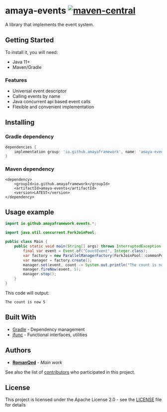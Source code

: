# amaya-events [![maven-central](https://img.shields.io/maven-central/v/io.github.amayaframework/amaya-events?color=blue)](https://repo1.maven.org/maven2/io/github/amayaframework/amaya-events/)

A library that implements the event system.

## Getting Started

To install it, you will need:

* Java 11+
* Maven/Gradle

### Features

* Universal event descriptor
* Calling events by name
* Java concurrent api based event calls
* Flexible and convenient implementation

## Installing

### Gradle dependency

```Groovy
dependencies {
    implementation group: 'io.github.amayaframework', name: 'amaya-events', version: 'LATEST'
}
```

### Maven dependency

```
<dependency>
    <groupId>io.github.amayaframework</groupId>
    <artifactId>amaya-events</artifactId>
    <version>LATEST</version>
</dependency>
```

## Usage example

```Java
import io.github.amayaframework.events.*;

import java.util.concurrent.ForkJoinPool;

public class Main {
    public static void main(String[] args) throws InterruptedException {
        final var event = Event.of("CountEvent", Integer.class);
        var factory = new ParallelManagerFactory(ForkJoinPool::commonPool);
        var manager = factory.create();
        manager.set(event, count -> System.out.println("The count is now " + count));
        manager.fireNow(event, 5);
        manager.stop();
    }
}
```

This code will output:

```
The count is now 5
```

## Built With

* [Gradle](https://gradle.org) - Dependency management
* [jfunc](https://github.com/RomanQed/jfunc) - Functional interfaces, utilities

## Authors

* **[RomanQed](https://github.com/RomanQed)** - *Main work*

See also the list of [contributors](https://github.com/AmayaFramework/amaya-events/contributors)
who participated in this project.

## License

This project is licensed under the Apache License 2.0 - see the [LICENSE](LICENSE) file for details

